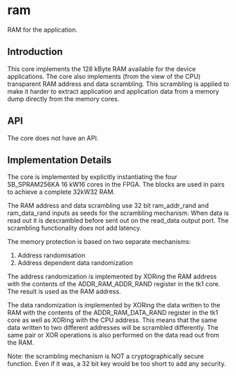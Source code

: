 # ram
RAM for the application.


## Introduction
This core implements the 128 kByte RAM available for the device
applications. The core also implements (from the view of the CPU)
transparent RAM address and data scrambling. This scrambling is
applied to make it harder to extract application and application data
from a memory dump directly from the memory cores.

## API
The core does not have an API.


## Implementation Details
The core is implemented by explicitly instantiating the four
SB_SPRAM256KA 16 kW16 cores in the FPGA. The blocks are used in pairs
to achieve a complete 32kW32 RAM.

The RAM address and data scrambling use 32 bit ram_addr_rand and
ram_data_rand inputs as seeds for the scrambling mechanism. When data
is read out it is descrambled before sent out on the read_data output
port. The scrambling functionality does not add latency.

The memory protection is based on two separate mechanisms:

1. Address randomisation
2. Address dependent data randomization

The address randomization is implemented by XORing the RAM address
with the contents of the ADDR\_RAM\_ADDR\_RAND register in the tk1
core. The result is used as the RAM address.

The data randomization is implemented by XORing the data written to
the RAM with the contents of the ADDR\_RAM\_DATA\_RAND register in the
tk1 core as well as XORing with the CPU address. This means that the
same data written to two different addresses will be scrambled
differently. The same pair or XOR operations is also performed on the
data read out from the RAM.

Note: the scrambling mechanism is NOT a cryptographically secure
function. Even if it was, a 32 bit key would be too short to add any
security.
